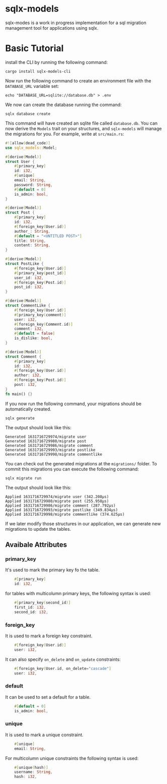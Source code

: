 # sqlx-models
sqlx-modes is a work in progress implementation for a sql migration management tool for applications using sqlx.



# Basic Tutorial

install the CLI by running the following command: 
```
cargo install sqlx-models-cli
```

Now run the following command to create an environment file with the `DATABASE_URL` variable set: 
```
echo "DATABASE_URL=sqlite://database.db" > .env
```
We now can create the database running the command: 
```
sqlx database create
```
This command will have created an sqlite file called `database.db`. 
You can now derive the `Models` trait on your structures, 
and `sqlx-models` will manage the migrations for you. For example, write at `src/main.rs`: 
```rust
#![allow(dead_code)]
use sqlx_models::Model; 

#[derive(Model)]
struct User {
    #[primary_key]
    id: i32,
    #[unique]
    email: String,
    password: String,
    #[default = 0]
    is_admin: bool,
}

#[derive(Model)]
struct Post {
    #[primary_key]
    id: i32,
    #[foreign_key(User.id)]
    author_: String,
    #[default = "<UNTITLED POST>"]
    title: String,
    content: String,
}

#[derive(Model)]
struct PostLike {
    #[foreign_key(User.id)]
    #[primary_key(post_id)]
    user_id: i32,
    #[foreign_key(Post.id)]
    post_id: i32,
}

#[derive(Model)]
struct CommentLike {
    #[foreign_key(User.id)]
    #[primary_key(comment)]
    user: i32,
    #[foreign_key(Comment.id)]
    comment: i32,
    #[default = false]
    is_dislike: bool,
}

#[derive(Model)]
struct Comment {
    #[primary_key]
    id: i32,
    #[foreign_key(User.id)]
    author: i32,
    #[foreign_key(Post.id)]
    post: i32,
}
fn main() {}
```

If you now run the following command, your migrations should be automatically created.
``` 
sqlx generate
```
The output should look like this: 
```
Generated 1631716729974/migrate user
Generated 1631716729980/migrate post
Generated 1631716729986/migrate comment
Generated 1631716729993/migrate postlike
Generated 1631716729998/migrate commentlike
```
You can check out the generated migrations at the `migrations/` folder. To commit this migrations you can execute the following command: 
```
sqlx migrate run
```
The output should look like this: 
```
Applied 1631716729974/migrate user (342.208µs)
Applied 1631716729980/migrate post (255.958µs)
Applied 1631716729986/migrate comment (287.792µs)
Applied 1631716729993/migrate postlike (349.834µs)
Applied 1631716729998/migrate commentlike (374.625µs)
```
If we later modify those structures in our application, we can generate new migrations to update the tables. 

## Avaibale Attributes
### primary_key
It's used to mark the primary key fo the table. 
```rust
    #[primary_key]
    id: i32, 
```
for tables with multicolumn primary keys, the following syntax is used: 
```rust
    #[primary_key(second_id)]
    first_id: i32, 
    second_id: i32, 
```

### foreign_key
It is used to mark a foreign key constraint. 
```rust
    #[foreign_key(User.id)]
    user: i32, 
```
It can also specify `on_delete` and `on_update` constraints: 
```rust
    #[foreign_key(User.id, on_delete="cascade"]
    user: i32, 
```

### default
It can be used to set a default for a table. 
```rust
    #[default = 0]
    is_admin: bool, 
```

### unique
It is used to mark a unique constraint. 
```rust
    #[unique]
    email: String, 
```
For multicolumn unique constraints the following syntax is used: 
```rust
    #[unique(hash)]
    username: String,
    hash: i32,
```
